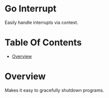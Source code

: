 # Go Interrupt
Easily handle interrupts via context.

# Table Of Contents
- [Overview](#overview)

# Overview
Makes it easy to gracefully shutdown programs.
